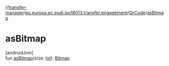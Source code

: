 //[transfer-manager](../../../index.md)/[eu.europa.ec.eudi.iso18013.transfer.engagement](../index.md)/[QrCode](index.md)/[asBitmap](as-bitmap.md)

# asBitmap

[androidJvm]\
fun [asBitmap](as-bitmap.md)(size: [Int](https://kotlinlang.org/api/latest/jvm/stdlib/kotlin/-int/index.html)): [Bitmap](https://developer.android.com/reference/kotlin/android/graphics/Bitmap.html)
